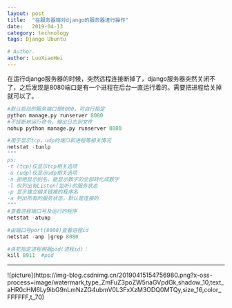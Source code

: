 ```yaml
---
layout: post
title:  "在服务器端对django的服务器进行操作"
date:   2019-04-13
category: technology
tags: Django Ubuntu

# Author.
author: LuoXiaoHei
---
```

在运行django服务器的时候，突然远程连接断掉了，django服务器突然关闭不了，之后发现是8080端口是有一个进程在后台一直运行着的。需要把进程给关掉就可以了。<!-- more -->
```python
#默认启动的服务端口是8000，可自行指定
python manage.py runserver 8080
#不挂断地运行命令，输出日志到文件
nohup python manage.py runserver 8080
```
```python
#用于显示tcp，udp的端口和进程等相关情况
netstat -tunlp
"""
ps:
-t (tcp)仅显示tcp相关选项
-u (udp)仅显示udp相关选项
-n 拒绝显示别名，能显示数字的全部转化成数字
-l 仅列出有Listen(监听)的服务状态
-p 显示建立相关链接的程序名
-a 列出所有的服务状态，默认是连接的
"""
#查看进程端口号及运行的程序
netstat -atunp

#由端口号port(8000)查看进程id
netstat -anp |grep 8080
```
```python
#杀死指定进程根据pid(进程id)： 
kill 8911  #pid
```
<hr>
![picture](https://img-blog.csdnimg.cn/20190415154756980.png?x-oss-process=image/watermark,type_ZmFuZ3poZW5naGVpdGk,shadow_10,text_aHR0cHM6Ly9ibG9nLmNzZG4ubmV0L3FxXzM3ODQ0MTQy,size_16,color_FFFFFF,t_70)
